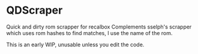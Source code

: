 # QDScraper
Quick and dirty rom scrapper for recalbox
Complements sselph's scrapper which uses rom hashes to find matches, I use the name of the rom.

This is an early WIP, unusable unless you edit the code.